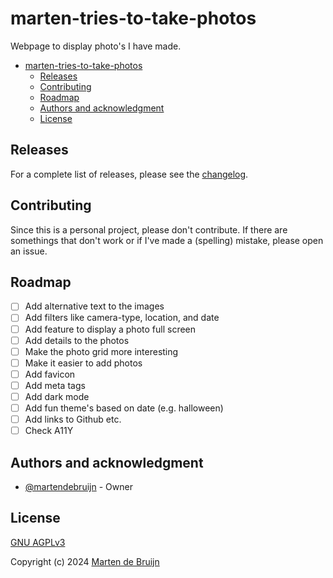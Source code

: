 # marten-tries-to-take-photos

Webpage to display photo's I have made.

- [marten-tries-to-take-photos](#marten-tries-to-take-photos)
  - [Releases](#releases)
  - [Contributing](#contributing)
  - [Roadmap](#roadmap)
  - [Authors and acknowledgment](#authors-and-acknowledgment)
  - [License](#license)

## Releases

For a complete list of releases, please see the [changelog](./CHANGELOG.md).

## Contributing

Since this is a personal project, please don't contribute. If there are somethings
that don't work or if I've made a (spelling) mistake, please open an issue.

## Roadmap

- [ ] Add alternative text to the images
- [ ] Add filters like camera-type, location, and date
- [ ] Add feature to display a photo full screen
- [ ] Add details to the photos
- [ ] Make the photo grid more interesting
- [ ] Make it easier to add photos
- [ ] Add favicon
- [ ] Add meta tags
- [ ] Add dark mode
- [ ] Add fun theme's based on date (e.g. halloween)
- [ ] Add links to Github etc.
- [ ] Check A11Y

## Authors and acknowledgment

- [@martendebruijn](https://github.com/martendebruijn) - Owner

## License

[GNU AGPLv3](./LICENSE)

Copyright (c) 2024 [Marten de Bruijn](https://github.com/martendebruijn)
